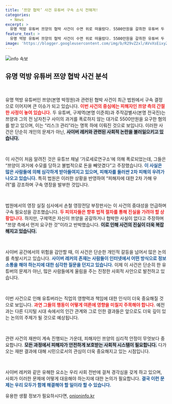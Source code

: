 ```yaml
---
title: ‘쯔양 협박’ 사건 유튜버 구속 소식 전해져!
categories:
  - News
excerpt: >
  유명 먹방 유튜버 쯔양의 협박 사건이 수면 위로 떠올랐다. 5500만원을 갈취한 유튜버 두 명이 구속되며 2차 가해 우려가 제기되었다. 쯔양은 과거 폭행 피해를 주장하고, 사건은 사이버 레커 논란까지 불러일으켰다. 클릭해 더 자세한 내용을 확인하세요!
feature_text: >
  유명 먹방 유튜버 쯔양의 협박 사건이 수면 위로 떠올랐다. 5500만원을 갈취한 유튜버 두 명이 구속되며 2차 가해 우려가 제기되었다. 쯔양은 과거 폭행 피해를 주장하고, 사건은 사이버 레커 논란까지 불러일으켰다. 클릭해 더 자세한 내용을 확인하세요!
image: 'https://blogger.googleusercontent.com/img/b/R29vZ2xl/AVvXsEixyZcFfHzMRdzZMjFBmAUKJYCLCGyLL1o632UiGVXcaFdKo_bkvkuCioo0uUKlGfBVcT3P84aROyZIXSBEx3Aw5nCQ3pTgDom1WDC4m8eifvWiAmWEEVb4x6G_l8C0QH225ldMjyaFvpxGEBGNO37VmDTDMHGhJPq73UglMfDca1-0aw/s1600/blogspot.png'
---
```


<p><img src="https://blogger.googleusercontent.com/img/b/R29vZ2xl/AVvXsEixyZcFfHzMRdzZMjFBmAUKJYCLCGyLL1o632UiGVXcaFdKo_bkvkuCioo0uUKlGfBVcT3P84aROyZIXSBEx3Aw5nCQ3pTgDom1WDC4m8eifvWiAmWEEVb4x6G_l8C0QH225ldMjyaFvpxGEBGNO37VmDTDMHGhJPq73UglMfDca1-0aw/s1600/blogspot.png" alt="info 속보" /></p>

<h2 data-ke-size="size26">유명 먹방 유튜버 쯔양 협박 사건 분석</h2>

<p data-ke-size="size16">&nbsp;</p>

<p>유명 먹방 유튜버인 쯔양(본명 박정원)과 관련된 협박 사건이 최근 법원에서 구속 결정으로 이어지며 큰 이슈가 되고 있습니다. <b><span style="color: #ee2323;">이번 사건의 중심에는 피해자인 쯔양 측의 간절한 사정이 놓여 있습니다.</span></b> 두 유튜버, 구제역(본명 이준희)과 주작감별사(본명 전국진)는 쯔양과 그의 전 남자친구 사이의 과거를 폭로하지 않는 대가로 5500만원을 요구한 혐의를 받고 있으며, 이는 “리스크 관리”라는 명목 하에 이뤄진 것으로 보입니다. 이러한 사건은 단순히 개인의 문제가 아닌, <b><span style="background-color: #21538527;">사이버 레커와 관련된 사회적 논란을 불러일으키고 있습니다.</span></b></p>

<p data-ke-size="size16">&nbsp;</p>

<p>이 사건이 처음 알려진 것은 유튜브 채널 ‘가로세로연구소’에 의해 폭로되었는데, 그들은 “쯔양이 과거에 수모를 당하고 불법적으로 돈을 빼앗겼다”고 주장했습니다. <b><span style="color: #1a5490;">이 사실은 많은 사람들에 의해 심각하게 받아들여지고 있으며, 피해자를 둘러싼 2차 피해의 우려가 나오고 있습니다.</span></b> 특히 법원은 이러한 상황을 반영하여 “피해자에 대한 2차 가해 우려”를 강조하며 구속 영장을 발부한 것입니다.</p>

<p data-ke-size="size16">&nbsp;</p>

<p>법원에서의 영장 실질 심사에서 손철 영장전담 부장판사는 이 사건의 중대성을 언급하며 구속 필요성을 강조했습니다. <b><span style="color: #ee2323;">두 피의자들은 향후 법적 절차를 통해 진실을 가려야 할 상황입니다.</span></b> 하지만, 구제역은 자신이 쯔양을 공갈하거나 협박한 사실이 없다고 주장하며 "쯔양 측에서 먼저 요구한 것"이라고 반박했습니다. <b><span style="background-color: #21538527;">이로 인해 사건의 진실이 더욱 복잡해지고 있습니다.</span></b></p>

<p data-ke-size="size16">&nbsp;</p>

<p>사이버 공간에서의 위험을 감안할 때, 이 사건은 단순한 개인적 갈등을 넘어서 많은 논의를 촉발시키고 있습니다. <b><span style="color: #1a5490;">사이버 레커의 존재는 사람들이 인터넷에서 어떤 방식으로 정보 소통을 해야 하는지에 대한 심각한 질문을 던지고 있습니다.</span></b> 이제 이 사건은 단순히 한 유튜버의 문제가 아닌, 많은 사람들에게 울림을 주는 진정한 사회적 사안으로 발전하고 있습니다.</p>

<p data-ke-size="size16">&nbsp;</p>

<p>이번 사건으로 인해 유튜버라는 직업의 영향력과 책임에 대한 인식이 더욱 중요해질 것으로 보입니다. <b><span style="color: #ee2323;">과연 그들의 행동이 어떻게 여론에 영향을 미칠지 주목해야 합니다.</span></b> 예전과는 다른 디지털 시대 속에서의 인간 관계와 그로 인한 결과들은 앞으로도 더욱 깊이 있는 논의의 주제가 될 것으로 예상됩니다.</p>

<p data-ke-size="size16">&nbsp;</p>

<p>관련 사건의 재판이 계속 진행되는 가운데, 피해자인 쯔양의 심리적 안정이 무엇보다 중요합니다. <b><span style="background-color: #21538527;">모든 과정에서 피해자가 안전하게 보호받는 사회적 시스템이 필요합니다.</span></b> 다가오는 재판 결과에 대해 시민으로서의 관심이 더욱 중요해지고 있는 시점입니다. </p>

<p data-ke-size="size16">&nbsp;</p>

<p>사이버 레커와 같은 유해한 요소는 우리 사회 전반에 걸쳐 경각심을 갖게 하고 있으며, 사회가 이러한 문제에 어떻게 대응해야 하는지에 대한 논의가 필요합니다. <b><span style="color: #1a5490;">결국 이런 문제는 우리 모두가 함께 해결해야 할 일이라 할 수 있습니다.</span></b></p>
유용한 생활 정보가 필요하시다면, <a href="https://onioninfo.kr" rel="dofollow">onioninfo.kr</a>


